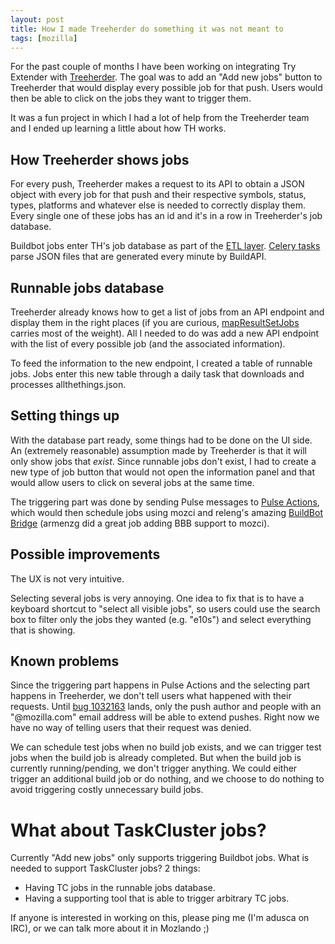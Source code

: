 ```yaml
---
layout: post
title: How I made Treeherder do something it was not meant to
tags: [mozilla]
---
```


For the past couple of months I have been working on integrating
Try Extender with
[Treeherder](https://treeherder.mozilla.org/#/jobs?repo=mozilla-inbound).
The goal was to add an "Add new jobs" button to Treeherder that would
display every possible job for that push. Users would then be able to
click on the jobs they want to trigger them.

It was a fun project in which I had a lot of help from the Treeherder
team and I ended up learning a little about how TH works.

## How Treeherder shows jobs

For every push, Treeherder makes a request to its API to obtain a
JSON object with every job for that push and their respective
symbols, status, types, platforms and whatever else is needed to
correctly display them. Every single one of these jobs has an id and
it's in a row in Treeherder's job database.

Buildbot jobs enter TH's job database as part of the
[ETL layer](https://github.com/mozilla/treeherder/tree/master/treeherder/etl).
[Celery tasks](http://docs.celeryproject.org/en/latest/userguide/tasks.html)
parse JSON files that are generated every minute by BuildAPI.

## Runnable jobs database

Treeherder already knows how to get a list of jobs from an API
endpoint and display them in the right places (if you are curious,
[mapResultSetJobs](https://github.com/mozilla/treeherder/blob/d91cd4ba31d23bc1d4bebae5e040218584bacc72/ui/js/models/resultsets_store.js#L145)
carries most of the weight). All I needed to do was add a new API
endpoint with the list of every possible job (and the associated
information).

To feed the information to the new endpoint, I created a table of
runnable jobs. Jobs enter this new table through a daily task
that downloads and processes
allthethings.json.

## Setting things up

With the database part ready, some things had to be done on the UI
side. An (extremely reasonable) assumption made by Treeherder is that
it will only show jobs that *exist*. Since runnable jobs don't exist,
I had to create a new type of job button that would not open the
information panel and that would allow users to click on several jobs
at the same time.

The triggering part was done by sending Pulse messages to
[Pulse Actions](https://wiki.mozilla.org/Auto-tools/Projects/Pulse_actions),
which would then schedule jobs using mozci and releng's amazing
[BuildBot Bridge](https://github.com/mozilla/buildbot-bridge) (armenzg
did a great job adding BBB support to mozci).

## Possible improvements

The UX is not very intuitive.

Selecting several jobs is very annoying. One idea to fix that is
to have a keyboard shortcut to "select all visible jobs", so users
could use the search box to filter only the jobs they wanted
(e.g. "e10s") and select everything that is showing.

## Known problems

Since the triggering part happens in Pulse Actions and the selecting
part happens in Treeherder, we don't tell users what happened with
their requests. Until
[bug 1032163](https://bugzilla.mozilla.org/show_bug.cgi?id=1032163)
lands, only the push author and people with an "@mozilla.com" email
address will be able to extend pushes. Right now we have no way of
telling users that their request was denied.

We can schedule test jobs when no build job exists, and we can trigger
test jobs when the build job is already completed. But when the build
job is currently running/pending, we don't trigger anything. We could
either trigger an additional build job or do nothing, and we choose to
do nothing to avoid triggering costly unnecessary build jobs.


# What about TaskCluster jobs?

Currently "Add new jobs" only supports triggering Buildbot jobs. What
is needed to support TaskCluster jobs? 2 things:

- Having TC jobs in the runnable jobs database.
- Having a supporting tool that is able to trigger arbitrary TC jobs.

If anyone is interested in working on this, please ping me (I'm adusca
on IRC), or we can talk more about it in Mozlando ;)

